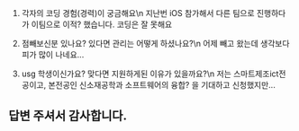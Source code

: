 1. 각자의 코딩 경험(경력)이 궁금해요\n
지난번 iOS 참가해서 다른 팀으로 진행하다가 이팀으로 이적? 했습니다. 코딩은 잘 못해요

2. 점빼보신분 있나요? 있다면 관리는 어떻게 하셨나요?\n
어제 빼고 왔는데 생각보다 피가 많이 나네요...

3. usg 학생이신가요? 맞다면 지원하게된 이유가 있을까요?\n
저는 스마트제조ict전공이고, 본전공인 신소재공학과 소프트웨어의 융합? 을 기대하고 신청했지만...

## 답변 주셔서 감사합니다.